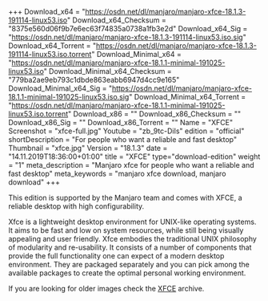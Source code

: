 +++
Download_x64 = "https://osdn.net/dl/manjaro/manjaro-xfce-18.1.3-191114-linux53.iso"
Download_x64_Checksum = "8375e560d06f9b7e6ec63f74835a0738a1fb3e2d"
Download_x64_Sig = "https://osdn.net/dl/manjaro/manjaro-xfce-18.1.3-191114-linux53.iso.sig"
Download_x64_Torrent = "https://osdn.net/dl/manjaro/manjaro-xfce-18.1.3-191114-linux53.iso.torrent"
Download_Minimal_x64 = "https://osdn.net/dl/manjaro/manjaro-xfce-18.1.1-minimal-191025-linux53.iso"
Download_Minimal_x64_Checksum = "779ba2ae9eb793c1dbde863eabb6947d4cc9e165"
Download_Minimal_x64_Sig = "https://osdn.net/dl/manjaro/manjaro-xfce-18.1.1-minimal-191025-linux53.iso.sig"
Download_Minimal_x64_Torrent = "https://osdn.net/dl/manjaro/manjaro-xfce-18.1.1-minimal-191025-linux53.iso.torrent"
Download_x86 = ""
Download_x86_Checksum = ""
Download_x86_Sig = ""
Download_x86_Torrent = ""
Name = "XFCE"
Screenshot = "xfce-full.jpg"
Youtube = "zb_9tc-DiIs"
edition = "official"
shortDescription = "For people who want a reliable and fast desktop"
Thumbnail = "xfce.jpg"
Version = "18.1.3"
date = "14.11.2019T18:36:00+01:00"
title = "XFCE"
type="download-edition"
weight = "1"
meta_description = "Manjaro xfce for people who want a reliable and fast desktop"
meta_keywords = "manjaro xfce download, manjaro download"
+++

This edition is supported by the Manjaro team and comes with XFCE, a reliable desktop with high configurability.

Xfce is a lightweight desktop environment for UNIX-like operating systems. It aims to be fast and low on system resources, while still being visually appealing and user friendly. Xfce embodies the traditional UNIX philosophy of modularity and re-usability. It consists of a number of components that provide the full functionality one can expect of a modern desktop environment. They are packaged separately and you can pick among the available packages to create the optimal personal working environment.

If you are looking for older images check the [XFCE](https://osdn.net/projects/manjaro/storage/z_release_archive/xfce) archive.


